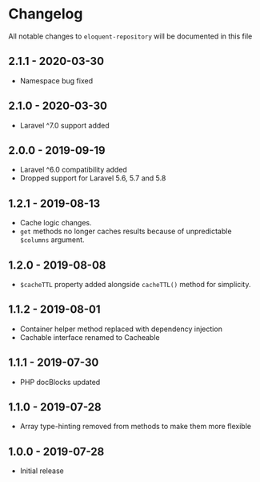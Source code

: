 # Changelog

All notable changes to `eloquent-repository` will be documented in this file

## 2.1.1 - 2020-03-30

- Namespace bug fixed

## 2.1.0 - 2020-03-30

- Laravel ^7.0 support added

## 2.0.0 - 2019-09-19

- Laravel ^6.0 compatibility added
- Dropped support for Laravel 5.6, 5.7 and 5.8

## 1.2.1 - 2019-08-13

- Cache logic changes.
- `get` methods no longer caches results because of unpredictable `$columns` argument.

## 1.2.0 - 2019-08-08

- `$cacheTTL` property added alongside `cacheTTL()` method for simplicity.

## 1.1.2 - 2019-08-01

- Container helper method replaced with dependency injection
- Cachable interface renamed to Cacheable

## 1.1.1 - 2019-07-30

- PHP docBlocks updated

## 1.1.0 - 2019-07-28

- Array type-hinting removed from methods to make them more flexible

## 1.0.0 - 2019-07-28

- Initial release
